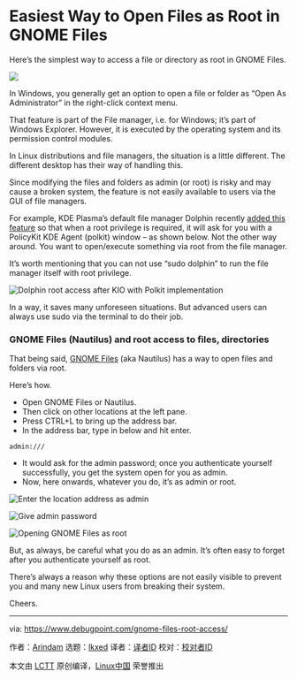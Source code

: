[#]: subject: "Easiest Way to Open Files as Root in GNOME Files"
[#]: via: "https://www.debugpoint.com/gnome-files-root-access/"
[#]: author: "Arindam https://www.debugpoint.com/author/admin1/"
[#]: collector: "lkxed"
[#]: translator: " "
[#]: reviewer: " "
[#]: publisher: " "
[#]: url: " "

Easiest Way to Open Files as Root in GNOME Files
======
Here’s the simplest way to access a file or directory as root in GNOME Files.

![][1]

In Windows, you generally get an option to open a file or folder as “Open As Administrator” in the right-click context menu.

That feature is part of the File manager, i.e. for Windows; it’s part of Windows Explorer. However, it is executed by the operating system and its permission control modules.

In Linux distributions and file managers, the situation is a little different. The different desktop has their way of handling this.

Since modifying the files and folders as admin (or root) is risky and may cause a broken system, the feature is not easily available to users via the GUI of file managers.

For example, KDE Plasma’s default file manager Dolphin recently [added this feature][2] so that when a root privilege is required, it will ask for you with a PolicyKit KDE Agent (polkit) window – as shown below. Not the other way around. You want to open/execute something via root from the file manager.

It’s worth mentioning that you can not use “sudo dolphin” to run the file manager itself with root privilege.

![Dolphin root access after KIO with Polkit implementation][3]

In a way, it saves many unforeseen situations. But advanced users can always use sudo via the terminal to do their job.

### GNOME Files (Nautilus) and root access to files, directories 

That being said, [GNOME Files][4] (aka Nautilus) has a way to open files and folders via root.

Here’s how.

* Open GNOME Files or Nautilus.
* Then click on other locations at the left pane.
* Press CTRL+L to bring up the address bar.
* In the address bar, type in below and hit enter.

```
admin:///
```

* It would ask for the admin password; once you authenticate yourself successfully, you get the system open for you as admin.
* Now, here onwards, whatever you do, it’s as admin or root.

![Enter the location address as admin][5]

![Give admin password][6]

![Opening GNOME Files as root][7]

But, as always, be careful what you do as an admin. It’s often easy to forget after you authenticate yourself as root.

There’s always a reason why these options are not easily visible to prevent you and many new Linux users from breaking their system.

Cheers.

--------------------------------------------------------------------------------

via: https://www.debugpoint.com/gnome-files-root-access/

作者：[Arindam][a]
选题：[lkxed][b]
译者：[译者ID](https://github.com/译者ID)
校对：[校对者ID](https://github.com/校对者ID)

本文由 [LCTT](https://github.com/LCTT/TranslateProject) 原创编译，[Linux中国](https://linux.cn/) 荣誉推出

[a]: https://www.debugpoint.com/author/admin1/
[b]: https://github.com/lkxed
[1]: https://www.debugpoint.com/wp-content/uploads/2022/10/nauroot-1024x576.jpg
[2]: https://www.debugpoint.com/dolphin-root-access/
[3]: https://www.debugpoint.com/wp-content/uploads/2022/02/Dolphin-root-access-after-KIO-with-Polkit-implementation.jpg
[4]: https://wiki.gnome.org/Apps/Files
[5]: https://www.debugpoint.com/wp-content/uploads/2022/10/Enter-the-location-address-as-admin.jpg
[6]: https://www.debugpoint.com/wp-content/uploads/2022/10/Give-admin-password.jpg
[7]: https://www.debugpoint.com/wp-content/uploads/2022/10/Opening-GNOME-Files-as-root.jpg
